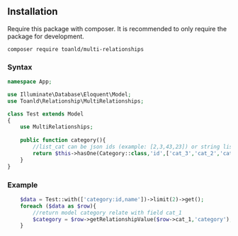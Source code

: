 ## Installation

Require this package with composer. It is recommended to only require the package for development.

```shell
composer require toanld/multi-relationships
```


### Syntax

```php
namespace App;

use Illuminate\Database\Eloquent\Model;
use Toanld\Relationship\MultiRelationships;

class Test extends Model
{
    use MultiRelationships;
    
    public function category(){
        //list_cat can be json ids (example: [2,3,43,23]) or string list ids (example: 2,3,43,23)
        return $this->hasOne(Category::class,'id',['cat_3','cat_2','cat_1','list_cat']);
    }
}
```

### Example

```php
    $data = Test::with(['category:id,name'])->limit(2)->get();
    foreach ($data as $row){
        //return model category relate with field cat_1
        $category = $row->getRelationshipValue($row->cat_1,'category');
    }
```
